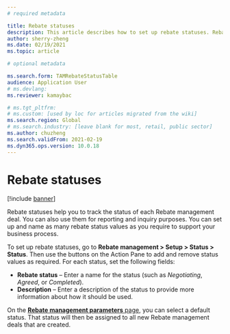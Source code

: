 ```yaml
---
# required metadata

title: Rebate statuses
description: This article describes how to set up rebate statuses. Rebate statuses help you track the status of each deal. You can also use them for reporting and inquiry purposes.
author: sherry-zheng
ms.date: 02/19/2021
ms.topic: article

# optional metadata

ms.search.form: TAMRebateStatusTable
audience: Application User
# ms.devlang: 
ms.reviewer: kamaybac

# ms.tgt_pltfrm: 
# ms.custom: [used by loc for articles migrated from the wiki]
ms.search.region: Global
# ms.search.industry: [leave blank for most, retail, public sector]
ms.author: chuzheng
ms.search.validFrom: 2021-02-19
ms.dyn365.ops.version: 10.0.18
---
```


# Rebate statuses

[!include [banner](../includes/banner.md)]

Rebate statuses help you to track the status of each Rebate management deal. You can also use them for reporting and inquiry purposes. You can set up and name as many rebate status values as you require to support your business process. 

To set up rebate statuses, go to **Rebate management \> Setup \> Status \> Status**. Then use the buttons on the Action Pane to add and remove status values as required. For each status, set the following fields:

- **Rebate status** – Enter a name for the status (such as *Negotiating*, *Agreed*, or *Completed*).
- **Description** – Enter a description of the status to provide more information about how it should be used.

On the [**Rebate management parameters** page](rebate-management-parameters.md), you can select a default status. That status will then be assigned to all new Rebate management deals that are created.
